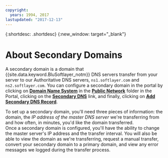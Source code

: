 ```yaml
---
copyright:
  years: 1994, 2017
lastupdated: "2017-12-13"
---
```


{:shortdesc: .shortdesc}
{:new_window: target="_blank"}

# About Secondary Domains

A secondary domain is a domain that {{site.data.keyword.BluSoftlayer_notm}} DNS servers transfer from your server to our Authoritative DNS servers, `ns1.softlayer.com` and `ns2.softlayer.com`.  You can configure a secondary domain in the portal by clicking on **<span style="text-decoration: underline">Domain Name System</span>** in the **<span style="text-decoration: underline">Public Network</span>** folder in the Portal, clicking on the **<span style="text-decoration: underline">Secondary DNS</span>** link, and finally, clicking on **<span style="text-decoration: underline">Add Secondary DNS Record</span>**.

To set up a secondary domain, you'll need three pieces of information: the domain, the *IP address of the master DNS server* we're transferring from and how often, in minutes, you'd like the domain transferred.<br/>
Once a secondary domain is configured, you'll have the ability to change the master server's IP address and the transfer interval.  You will also be able to view the domain as we're transferring, request a manual transfer, convert your secondary domain to a primary domain, and view any error messages we logged during the transfer process.
